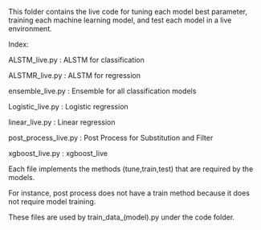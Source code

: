 This folder contains the live code for tuning each model best parameter, training each machine learning model, and test each model in a live environment.

Index:

ALSTM_live.py               : ALSTM for classification

ALSTMR_live.py              : ALSTM for regression

ensemble_live.py            : Ensemble for all classification models

Logistic_live.py            : Logistic regression

linear_live.py              : Linear regression

post_process_live.py        : Post Process for Substitution and Filter

xgboost_live.py             : xgboost_live

Each file implements the methods (tune,train,test) that are required by the models.

For instance, post process does not have a train method because it does not require model training.

These files are used by train_data_(model).py under the code folder.
